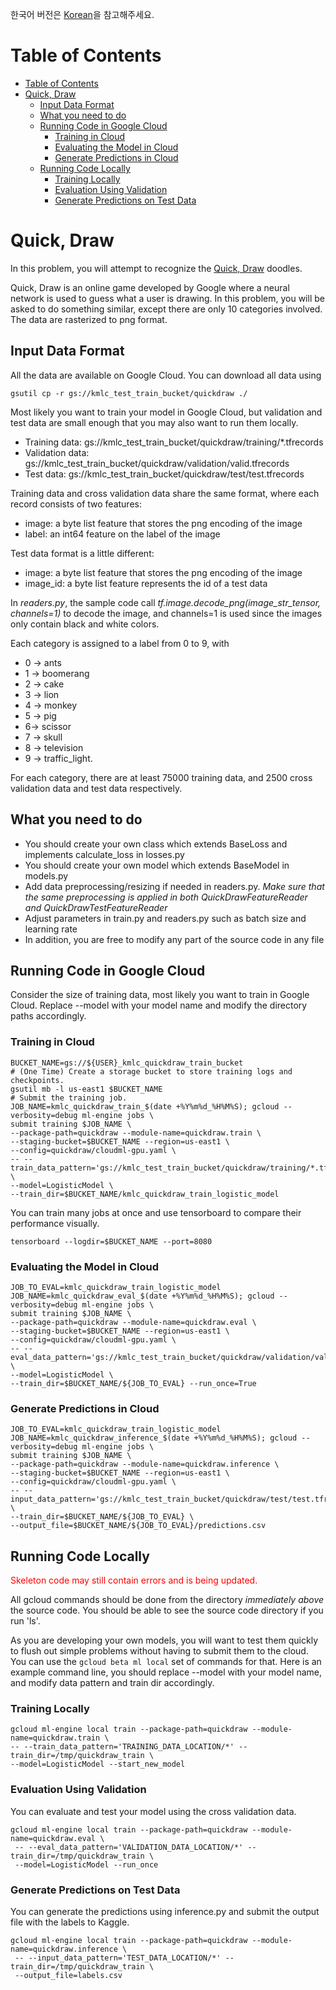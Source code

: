 한국어 버전은 [Korean](README.md)을 참고해주세요.

Table of Contents
=================

   * [Table of Contents](#table-of-contents)
   * [Quick, Draw](#quick-draw)
      * [Input Data Format](#input-data-format)
      * [What you need to do](#what-you-need-to-do)
      * [Running Code in Google Cloud](#running-code-in-google-cloud)
         * [Training in Cloud](#training-in-cloud)
         * [Evaluating the Model in Cloud](#evaluating-the-model-in-cloud)
         * [Generate Predictions in Cloud](#generate-predictions-in-cloud)
      * [Running Code Locally](#running-code-locally)
         * [Training Locally](#training-locally)
         * [Evaluation Using Validation](#evaluation-using-validation)
         * [Generate Predictions on Test Data](#generate-predictions-on-test-data)

# Quick, Draw

In this problem, you will attempt to recognize the 
[Quick, Draw](https://quickdraw.withgoogle.com/) doodles.

Quick, Draw is an online game developed by Google where a neural network is used 
to guess what a user is drawing. In this problem, you will be asked to do something similar,
except there are only 10 categories involved. The data are rasterized to png format. 

## Input Data Format
All the data are available on Google Cloud. You can download all data using
```
gsutil cp -r gs://kmlc_test_train_bucket/quickdraw ./
```

Most likely you want to train your model in Google Cloud, but validation and test data are 
small enough that you may also want to run them locally.

* Training data: gs://kmlc_test_train_bucket/quickdraw/training/*.tfrecords
* Validation data: gs://kmlc_test_train_bucket/quickdraw/validation/valid.tfrecords
* Test data: gs://kmlc_test_train_bucket/quickdraw/test/test.tfrecords

Training data and cross validation data share the same format, where each record consists of two features:
* image: a byte list feature that stores the png encoding of the image
* label: an int64 feature on the label of the image

Test data format is a little different:
* image: a byte list feature that stores the png encoding of the image
* image_id: a byte list feature represents the id of a test data

In *readers.py*, the sample code call *tf.image.decode_png(image_str_tensor, channels=1)* to decode the image,
and channels=1 is used since the images only contain black and white colors.

Each category is assigned to a label from 0 to 9, with
* 0 -> ants
* 1 -> boomerang
* 2 -> cake
* 3 -> lion
* 4 -> monkey
* 5 -> pig
* 6-> scissor
* 7 -> skull
* 8 -> television
* 9 -> traffic_light.

For each category, there are at least 75000 training data, and 2500 cross validation data and test data respectively.

## What you need to do
* You should create your own class which extends BaseLoss and implements calculate_loss in losses.py
* You should create your own model which extends BaseModel in models.py
* Add data preprocessing/resizing if needed in readers.py. *Make sure that the same preprocessing is applied in both QuickDrawFeatureReader and QuickDrawTestFeatureReader*
* Adjust parameters in train.py and readers.py such as batch size and learning rate
* In addition, you are free to modify any part of the source code in any file

## Running Code in Google Cloud
Consider the size of training data, most likely you want to train in Google Cloud. Replace --model with your model name and modify the directory paths accordingly.

### Training in Cloud
```
BUCKET_NAME=gs://${USER}_kmlc_quickdraw_train_bucket
# (One Time) Create a storage bucket to store training logs and checkpoints.
gsutil mb -l us-east1 $BUCKET_NAME
# Submit the training job.
JOB_NAME=kmlc_quickdraw_train_$(date +%Y%m%d_%H%M%S); gcloud --verbosity=debug ml-engine jobs \
submit training $JOB_NAME \
--package-path=quickdraw --module-name=quickdraw.train \
--staging-bucket=$BUCKET_NAME --region=us-east1 \
--config=quickdraw/cloudml-gpu.yaml \
-- --train_data_pattern='gs://kmlc_test_train_bucket/quickdraw/training/*.tfrecords' \
--model=LogisticModel \
--train_dir=$BUCKET_NAME/kmlc_quickdraw_train_logistic_model
```

You can train many jobs at once and use tensorboard to compare their performance visually.
```
tensorboard --logdir=$BUCKET_NAME --port=8080
```

### Evaluating the Model in Cloud
```
JOB_TO_EVAL=kmlc_quickdraw_train_logistic_model
JOB_NAME=kmlc_quickdraw_eval_$(date +%Y%m%d_%H%M%S); gcloud --verbosity=debug ml-engine jobs \
submit training $JOB_NAME \
--package-path=quickdraw --module-name=quickdraw.eval \
--staging-bucket=$BUCKET_NAME --region=us-east1 \
--config=quickdraw/cloudml-gpu.yaml \
-- --eval_data_pattern='gs://kmlc_test_train_bucket/quickdraw/validation/valid.tfrecords' \
--model=LogisticModel \
--train_dir=$BUCKET_NAME/${JOB_TO_EVAL} --run_once=True
```

### Generate Predictions in Cloud
```
JOB_TO_EVAL=kmlc_quickdraw_train_logistic_model
JOB_NAME=kmlc_quickdraw_inference_$(date +%Y%m%d_%H%M%S); gcloud --verbosity=debug ml-engine jobs \
submit training $JOB_NAME \
--package-path=quickdraw --module-name=quickdraw.inference \
--staging-bucket=$BUCKET_NAME --region=us-east1 \
--config=quickdraw/cloudml-gpu.yaml \
-- --input_data_pattern='gs://kmlc_test_train_bucket/quickdraw/test/test.tfrecords' \
--train_dir=$BUCKET_NAME/${JOB_TO_EVAL} \
--output_file=$BUCKET_NAME/${JOB_TO_EVAL}/predictions.csv
```

## Running Code Locally
<span style="color:red">Skeleton code may still contain errors and is being updated. </span>

All gcloud commands should be done from the directory *immediately above* the
source code. You should be able to see the source code directory if you
run 'ls'.

As you are developing your own models, you will want to test them
quickly to flush out simple problems without having to submit them to the cloud.
You can use the `gcloud beta ml local` set of commands for that.
Here is an example command line, you should replace --model with your model name,  and 
modify data pattern and train dir accordingly.

### Training Locally
```
gcloud ml-engine local train --package-path=quickdraw --module-name=quickdraw.train \
-- --train_data_pattern='TRAINING_DATA_LOCATION/*' --train_dir=/tmp/quickdraw_train \
--model=LogisticModel --start_new_model
```

### Evaluation Using Validation
You can evaluate and test your model using the cross validation data.
```
gcloud ml-engine local train --package-path=quickdraw --module-name=quickdraw.eval \
 -- --eval_data_pattern='VALIDATION_DATA_LOCATION/*' --train_dir=/tmp/quickdraw_train \
 --model=LogisticModel --run_once
```

### Generate Predictions on Test Data
You can generate the predictions using inference.py and submit the output file with the labels to Kaggle.
```
gcloud ml-engine local train --package-path=quickdraw --module-name=quickdraw.inference \
 -- --input_data_pattern='TEST_DATA_LOCATION/*' --train_dir=/tmp/quickdraw_train \
 --output_file=labels.csv
```
